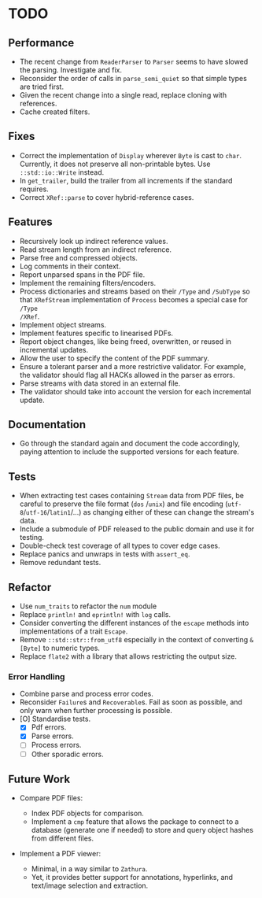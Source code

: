 # TODO

## Performance

- The recent change from <code>ReaderParser</code> to <code>Parser</code> seems to have slowed the parsing. Investigate and fix.
- Reconsider the order of calls in <code>parse_semi_quiet</code> so that simple types are tried first.
- Given the recent change into a single read, replace cloning with references.
- Cache created filters.

## Fixes

- Correct the implementation of <code>Display</code> wherever <code>Byte</code> is cast to <code>char</code>. Currently, it does not preserve all non-printable bytes. Use <code>::std::io::Write</code> instead.
- In <code>get_trailer</code>, build the trailer from all increments if the standard requires.
- Correct <code>XRef::parse</code> to cover hybrid-reference cases.

## Features

- Recursively look up indirect reference values.
- Read stream length from an indirect reference.
- Parse free and compressed objects.
- Log comments in their context.
- Report unparsed spans in the PDF file.
- Implement the remaining filters/encoders.
- Process dictionaries and streams based on their <code>/Type</code> and <code>/SubType</code> so that <code>XRefStream</code> implementation of <code>Process</code> becomes a special case for <code>/Type /XRef</code>.
- Implement object streams.
- Implement features specific to linearised PDFs.
- Report object changes, like being freed, overwritten, or reused in incremental updates.
- Allow the user to specify the content of the PDF summary.
- Ensure a tolerant parser and a more restrictive validator. For example, the validator should flag all HACKs allowed in the parser as errors.
- Parse streams with data stored in an external file.
- The validator should take into account the version for each incremental update.

## Documentation

- Go through the standard again and document the code accordingly, paying attention to include the supported versions for each feature.

## Tests

- When extracting test cases containing <code>Stream</code> data from PDF files, be careful to preserve the file format (<code>dos</code> /<code>unix</code>) and file encoding (<code>utf-8</code>/<code>utf-16</code>/<code>latin1</code>/...) as changing either of these can change the stream's data.
- Include a submodule of PDF released to the public domain and use it for testing.
- Double-check test coverage of all types to cover edge cases.
- Replace panics and unwraps in tests with <code>assert_eq</code>.
- Remove redundant tests.

## Refactor

- Use <code>num_traits</code> to refactor the <code>num</code> module
- Replace <code>println!</code> and <code>eprintln!</code> with <code>log</code> calls.
- Consider converting the different instances of the <code>escape</code> methods into implementations of a trait <code>Escape</code>.
- Remove <code>::std::str::from_utf8</code> especially in the context of converting <code>&[Byte]</code> to numeric types.
- Replace <code>flate2</code> with a library that allows restricting the output size.

### Error Handling

- Combine parse and process error codes.
- Reconsider <code>Failure</code>s and <code>Recoverable</code>s. Fail as soon as possible, and only warn when further processing is possible.
- [O] Standardise tests.
    - [X] Pdf errors.
    - [X] Parse errors.
    - [ ] Process errors.
    - [ ] Other sporadic errors.

## Future Work

- Compare PDF files:
    - Index PDF objects for comparison.
    - Implement a <code>cmp</code> feature that allows the package to connect to a database (generate one if needed) to store and query object hashes from different files.

- Implement a PDF viewer:
    - Minimal, in a way similar to <code>Zathura</code>.
    - Yet, it provides better support for annotations, hyperlinks, and text/image selection and extraction.
